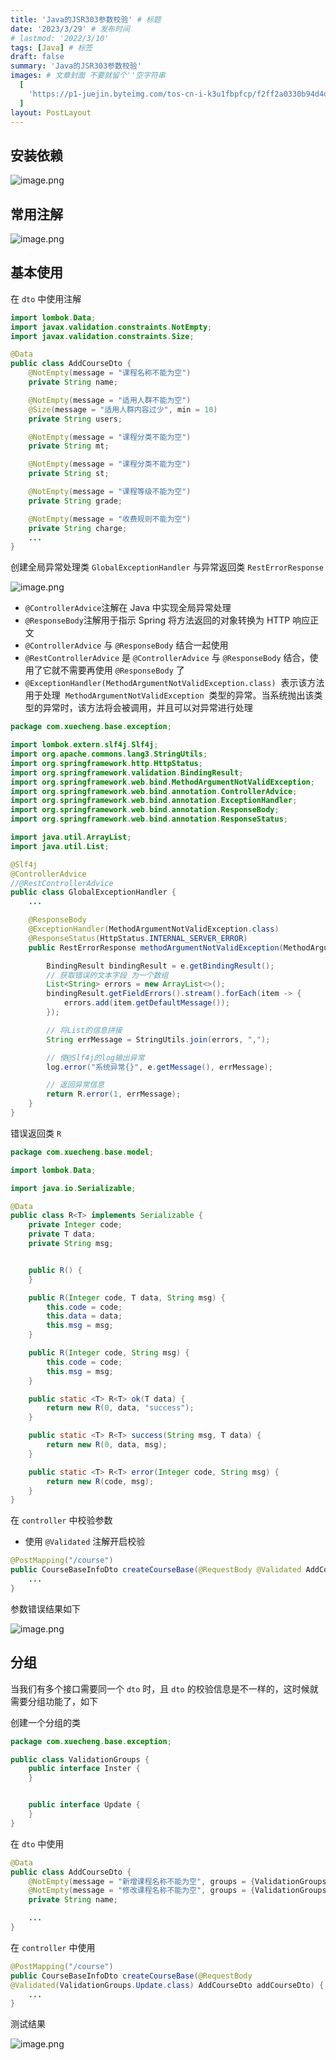 ```yaml
---
title: 'Java的JSR303参数校验' # 标题
date: '2023/3/29' # 发布时间
# lastmod: '2022/3/10'
tags: [Java] # 标签
draft: false
summary: 'Java的JSR303参数校验'
images: # 文章封面 不要就留个''空字符串
  [
    'https://p1-juejin.byteimg.com/tos-cn-i-k3u1fbpfcp/f2ff2a0330b94d4d935cd2cc26a1b4f5~tplv-k3u1fbpfcp-zoom-crop-mark:1512:1512:1512:851.awebp?',
  ]
layout: PostLayout
---
```


## 安装依赖

![image.png](https://p1-juejin.byteimg.com/tos-cn-i-k3u1fbpfcp/a7db18c8658140b6826c0383b9ad6686~tplv-k3u1fbpfcp-watermark.image?)

## 常用注解

![image.png](https://p1-juejin.byteimg.com/tos-cn-i-k3u1fbpfcp/349a9540f93645a48408641215698770~tplv-k3u1fbpfcp-watermark.image?)

## 基本使用

在 `dto` 中使用注解

```java
import lombok.Data;
import javax.validation.constraints.NotEmpty;
import javax.validation.constraints.Size;

@Data
public class AddCourseDto {
    @NotEmpty(message = "课程名称不能为空")
    private String name;

    @NotEmpty(message = "适用人群不能为空")
    @Size(message = "适用人群内容过少", min = 10)
    private String users;

    @NotEmpty(message = "课程分类不能为空")
    private String mt;

    @NotEmpty(message = "课程分类不能为空")
    private String st;

    @NotEmpty(message = "课程等级不能为空")
    private String grade;

    @NotEmpty(message = "收费规则不能为空")
    private String charge;
    ...
}
```

创建全局异常处理类 `GlobalExceptionHandler` 与异常返回类 `RestErrorResponse`

![image.png](https://p6-juejin.byteimg.com/tos-cn-i-k3u1fbpfcp/98d052d34d314f4bbf0c631a4d042d22~tplv-k3u1fbpfcp-watermark.image?)

- `@ControllerAdvice`注解在 Java 中实现全局异常处理
- `@ResponseBody`注解用于指示 Spring 将方法返回的对象转换为 HTTP 响应正文
- `@ControllerAdvice` 与 `@ResponseBody` 结合一起使用
- `@RestControllerAdvice` 是 `@ControllerAdvice` 与 `@ResponseBody` 结合，使用了它就不需要再使用 `@ResponseBody` 了
- `@ExceptionHandler(MethodArgumentNotValidException.class)`  表示该方法用于处理  `MethodArgumentNotValidException`  类型的异常。当系统抛出该类型的异常时，该方法将会被调用，并且可以对异常进行处理

```java
package com.xuecheng.base.exception;

import lombok.extern.slf4j.Slf4j;
import org.apache.commons.lang3.StringUtils;
import org.springframework.http.HttpStatus;
import org.springframework.validation.BindingResult;
import org.springframework.web.bind.MethodArgumentNotValidException;
import org.springframework.web.bind.annotation.ControllerAdvice;
import org.springframework.web.bind.annotation.ExceptionHandler;
import org.springframework.web.bind.annotation.ResponseBody;
import org.springframework.web.bind.annotation.ResponseStatus;

import java.util.ArrayList;
import java.util.List;

@Slf4j
@ControllerAdvice
//@RestControllerAdvice
public class GlobalExceptionHandler {
    ...

    @ResponseBody
    @ExceptionHandler(MethodArgumentNotValidException.class)
    @ResponseStatus(HttpStatus.INTERNAL_SERVER_ERROR)
    public RestErrorResponse methodArgumentNotValidException(MethodArgumentNotValidException e) {

        BindingResult bindingResult = e.getBindingResult();
        // 获取错误的文本字段 为一个数组
        List<String> errors = new ArrayList<>();
        bindingResult.getFieldErrors().stream().forEach(item -> {
            errors.add(item.getDefaultMessage());
        });

        // 将List的信息拼接
        String errMessage = StringUtils.join(errors, ",");

        // 使@Slf4j的log输出异常
        log.error("系统异常{}", e.getMessage(), errMessage);

        // 返回异常信息
        return R.error(1, errMessage);
    }
}
```

错误返回类 `R`

```java
package com.xuecheng.base.model;

import lombok.Data;

import java.io.Serializable;

@Data
public class R<T> implements Serializable {
    private Integer code;
    private T data;
    private String msg;


    public R() {
    }

    public R(Integer code, T data, String msg) {
        this.code = code;
        this.data = data;
        this.msg = msg;
    }

    public R(Integer code, String msg) {
        this.code = code;
        this.msg = msg;
    }

    public static <T> R<T> ok(T data) {
        return new R(0, data, "success");
    }

    public static <T> R<T> success(String msg, T data) {
        return new R(0, data, msg);
    }

    public static <T> R<T> error(Integer code, String msg) {
        return new R(code, msg);
    }
}
```

在 `controller` 中校验参数

- 使用 `@Validated` 注解开启校验

```java
@PostMapping("/course")
public CourseBaseInfoDto createCourseBase(@RequestBody @Validated AddCourseDto addCourseDto) {
    ...
}
```

参数错误结果如下

![image.png](https://p9-juejin.byteimg.com/tos-cn-i-k3u1fbpfcp/051184cdf7ce47f59bd4bb62aa4bc681~tplv-k3u1fbpfcp-watermark.image?)

## 分组

当我们有多个接口需要同一个 `dto` 时，且 `dto` 的校验信息是不一样的，这时候就需要分组功能了，如下

创建一个分组的类

```java
package com.xuecheng.base.exception;

public class ValidationGroups {
    public interface Inster {
    }


    public interface Update {
    }
}
```

在 `dto` 中使用

```java
@Data
public class AddCourseDto {
    @NotEmpty(message = "新增课程名称不能为空", groups = {ValidationGroups.Inster.class})
    @NotEmpty(message = "修改课程名称不能为空", groups = {ValidationGroups.Update.class})
    private String name;

    ...
}
```

在 `controller` 中使用

```java
@PostMapping("/course")
public CourseBaseInfoDto createCourseBase(@RequestBody
@Validated(ValidationGroups.Update.class) AddCourseDto addCourseDto) {
    ...
}
```

测试结果

![image.png](https://p3-juejin.byteimg.com/tos-cn-i-k3u1fbpfcp/3c0af0ef99d24a339cf9316f6addb8e2~tplv-k3u1fbpfcp-watermark.image?)
